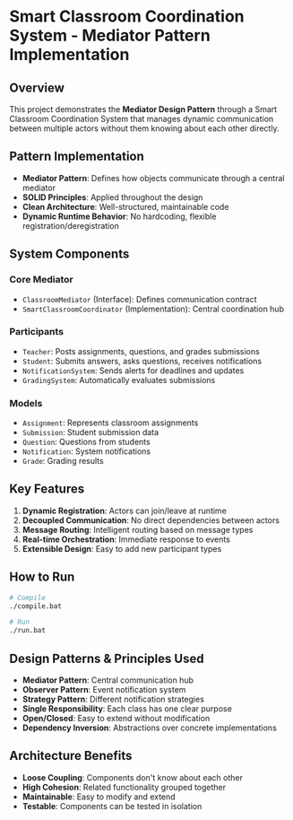# Smart Classroom Coordination System - Mediator Pattern Implementation

## Overview
This project demonstrates the **Mediator Design Pattern** through a Smart Classroom Coordination System that manages dynamic communication between multiple actors without them knowing about each other directly.

## Pattern Implementation
- **Mediator Pattern**: Defines how objects communicate through a central mediator
- **SOLID Principles**: Applied throughout the design
- **Clean Architecture**: Well-structured, maintainable code
- **Dynamic Runtime Behavior**: No hardcoding, flexible registration/deregistration

## System Components

### Core Mediator
- `ClassroomMediator` (Interface): Defines communication contract
- `SmartClassroomCoordinator` (Implementation): Central coordination hub

### Participants
- `Teacher`: Posts assignments, questions, and grades submissions
- `Student`: Submits answers, asks questions, receives notifications
- `NotificationSystem`: Sends alerts for deadlines and updates
- `GradingSystem`: Automatically evaluates submissions

### Models
- `Assignment`: Represents classroom assignments
- `Submission`: Student submission data
- `Question`: Questions from students
- `Notification`: System notifications
- `Grade`: Grading results

## Key Features
1. **Dynamic Registration**: Actors can join/leave at runtime
2. **Decoupled Communication**: No direct dependencies between actors
3. **Message Routing**: Intelligent routing based on message types
4. **Real-time Orchestration**: Immediate response to events
5. **Extensible Design**: Easy to add new participant types

## How to Run
```bash
# Compile
./compile.bat

# Run
./run.bat
```

## Design Patterns & Principles Used
- **Mediator Pattern**: Central communication hub
- **Observer Pattern**: Event notification system
- **Strategy Pattern**: Different notification strategies
- **Single Responsibility**: Each class has one clear purpose
- **Open/Closed**: Easy to extend without modification
- **Dependency Inversion**: Abstractions over concrete implementations

## Architecture Benefits
- **Loose Coupling**: Components don't know about each other
- **High Cohesion**: Related functionality grouped together
- **Maintainable**: Easy to modify and extend
- **Testable**: Components can be tested in isolation
